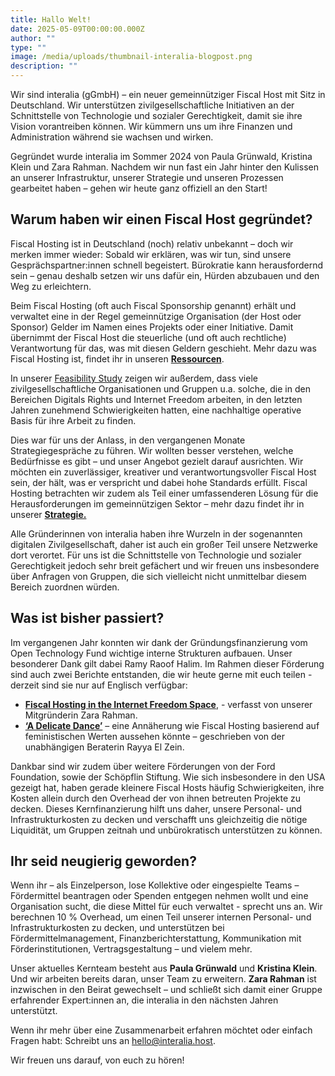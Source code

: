 ```yaml
---
title: Hallo Welt!
date: 2025-05-09T00:00:00.000Z
author: ""
type: ""
image: /media/uploads/thumbnail-interalia-blogpost.png
description: ""
---
```

Wir sind interalia (gGmbH) – ein neuer gemeinnütziger Fiscal Host mit Sitz in Deutschland. Wir unterstützen zivilgesellschaftliche Initiativen an der Schnittstelle von Technologie und sozialer Gerechtigkeit, damit sie ihre Vision vorantreiben können. Wir kümmern uns um ihre Finanzen und Administration während sie wachsen und wirken.

Gegründet wurde interalia im Sommer 2024 von Paula Grünwald, Kristina Klein und Zara Rahman. Nachdem wir nun fast ein Jahr hinter den Kulissen an unserer Infrastruktur, unserer Strategie und unseren Prozessen gearbeitet haben – gehen wir heute ganz offiziell an den Start!

## Warum haben wir einen Fiscal Host gegründet?

Fiscal Hosting ist in Deutschland (noch) relativ unbekannt – doch wir merken immer wieder: Sobald wir erklären, was wir tun, sind unsere Gesprächspartner:innen schnell begeistert. Bürokratie kann herausfordernd sein – genau deshalb setzen wir uns dafür ein, Hürden abzubauen und den Weg zu erleichtern. 

Beim Fiscal Hosting (oft auch Fiscal Sponsorship genannt) erhält und verwaltet eine in der Regel gemeinnützige Organisation (der Host oder Sponsor) Gelder im Namen eines Projekts oder einer Initiative. Damit übernimmt der Fiscal Host die steuerliche (und oft auch rechtliche) Verantwortung für das, was mit diesen Geldern geschieht. Mehr dazu was Fiscal Hosting ist, findet ihr in unseren **[Ressourcen](https://interalia.host/de/reports/what-is-fiscal-hosting/)**. 

In unserer [Feasibility Study](https://interalia.host/media/uploads/fiscal-hosting-in-the-internet-freedom-space.pdf) zeigen wir außerdem, dass viele zivilgesellschaftliche Organisationen und Gruppen u.a. solche, die in den Bereichen Digitals Rights und Internet Freedom arbeiten, in den letzten Jahren zunehmend Schwierigkeiten hatten, eine nachhaltige operative Basis für ihre Arbeit zu finden.

Dies war für uns der Anlass, in den vergangenen Monate Strategiegespräche zu führen. Wir wollten besser verstehen, welche Bedürfnisse es gibt – und unser Angebot gezielt darauf ausrichten. Wir möchten ein zuverlässiger, kreativer und verantwortungsvoller Fiscal Host sein, der hält, was er verspricht und dabei hohe Standards erfüllt. Fiscal Hosting betrachten wir zudem als Teil einer umfassenderen Lösung für die Herausforderungen im gemeinnützigen Sektor – mehr dazu findet ihr in unserer **[Strategie.](https://interalia.host/de/reports/interalia-strategy/)**

Alle Gründerinnen von interalia haben ihre Wurzeln in der sogenannten digitalen Zivilgesellschaft, daher ist auch ein großer Teil unsere Netzwerke dort verortet. Für uns ist die Schnittstelle von Technologie und sozialer Gerechtigkeit jedoch sehr breit gefächert und wir freuen uns insbesondere über Anfragen von Gruppen, die sich vielleicht nicht unmittelbar diesem Bereich zuordnen würden.

## Was ist bisher passiert?

Im vergangenen Jahr konnten wir dank der Gründungsfinanzierung vom Open Technology Fund wichtige interne Strukturen aufbauen. Unser besonderer Dank gilt dabei Ramy Raoof Halim. Im Rahmen dieser Förderung sind auch zwei Berichte entstanden, die wir heute gerne mit euch teilen - derzeit sind sie nur auf Englisch verfügbar:

* **[Fiscal Hosting in the Internet Freedom Space](<>)**, - verfasst von unserer Mitgründerin Zara Rahman.
* [](<>)**[‘A Delicate Dance’](<>)** – eine Annäherung wie Fiscal Hosting basierend auf feministischen Werten aussehen könnte – geschrieben von der unabhängigen Beraterin Rayya El Zein.

Dankbar sind wir zudem über weitere Förderungen von der Ford Foundation, sowie der Schöpflin Stiftung. Wie sich insbesondere in den USA gezeigt hat, haben gerade kleinere Fiscal Hosts häufig Schwierigkeiten, ihre Kosten allein durch den Overhead der von ihnen betreuten Projekte zu decken. Dieses Kernfinanzierung hilft uns daher, unsere Personal- und Infrastrukturkosten zu decken und verschafft uns gleichzeitig die nötige Liquidität, um Gruppen zeitnah und unbürokratisch unterstützen zu können.

## Ihr seid neugierig geworden?

Wenn ihr – als Einzelperson, lose Kollektive oder eingespielte Teams – Fördermittel beantragen oder Spenden entgegen nehmen wollt und eine Organisation sucht, die diese Mittel für euch verwaltet - sprecht uns an. Wir berechnen 10 % Overhead, um einen Teil unserer internen Personal- und Infrastrukturkosten zu decken, und unterstützen bei Fördermittelmanagement, Finanzberichterstattung, Kommunikation mit Förderinstitutionen, Vertragsgestaltung – und vielem mehr.

Unser aktuelles Kernteam besteht aus **Paula Grünwald** und **Kristina Klein**. Und wir arbeiten bereits daran, unser Team zu erweitern. **Zara Rahman** ist inzwischen in den Beirat gewechselt – und schließt sich damit einer Gruppe erfahrender Expert:innen an, die interalia in den nächsten Jahren unterstützt.

Wenn ihr mehr über eine Zusammenarbeit erfahren möchtet oder einfach Fragen habt: Schreibt uns an [hello@interalia.host](mailto:hello@interalia.host).

Wir freuen uns darauf, von euch zu hören!
